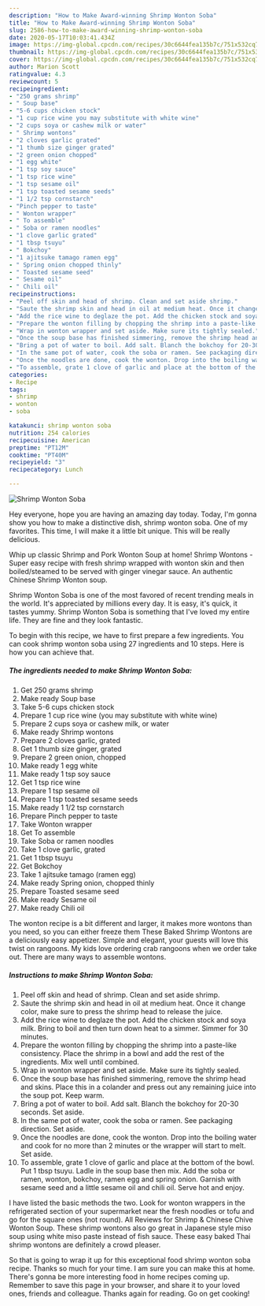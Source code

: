 ```yaml
---
description: "How to Make Award-winning Shrimp Wonton Soba"
title: "How to Make Award-winning Shrimp Wonton Soba"
slug: 2586-how-to-make-award-winning-shrimp-wonton-soba
date: 2020-05-17T10:03:41.434Z
image: https://img-global.cpcdn.com/recipes/30c6644fea135b7c/751x532cq70/shrimp-wonton-soba-recipe-main-photo.jpg
thumbnail: https://img-global.cpcdn.com/recipes/30c6644fea135b7c/751x532cq70/shrimp-wonton-soba-recipe-main-photo.jpg
cover: https://img-global.cpcdn.com/recipes/30c6644fea135b7c/751x532cq70/shrimp-wonton-soba-recipe-main-photo.jpg
author: Marion Scott
ratingvalue: 4.3
reviewcount: 5
recipeingredient:
- "250 grams shrimp"
- " Soup base"
- "5-6 cups chicken stock"
- "1 cup rice wine you may substitute with white wine"
- "2 cups soya or cashew milk or water"
- " Shrimp wontons"
- "2 cloves garlic grated"
- "1 thumb size ginger grated"
- "2 green onion chopped"
- "1 egg white"
- "1 tsp soy sauce"
- "1 tsp rice wine"
- "1 tsp sesame oil"
- "1 tsp toasted sesame seeds"
- "1 1/2 tsp cornstarch"
- "Pinch pepper to taste"
- " Wonton wrapper"
- " To assemble"
- " Soba or ramen noodles"
- "1 clove garlic grated"
- "1 tbsp tsuyu"
- " Bokchoy"
- "1 ajitsuke tamago ramen egg"
- " Spring onion chopped thinly"
- " Toasted sesame seed"
- " Sesame oil"
- " Chili oil"
recipeinstructions:
- "Peel off skin and head of shrimp. Clean and set aside shrimp."
- "Saute the shrimp skin and head in oil at medium heat. Once it change color, make sure to press the shrimp head to release the juice."
- "Add the rice wine to deglaze the pot. Add the chicken stock and soya milk. Bring to boil and then turn down heat to a simmer. Simmer for 30 minutes."
- "Prepare the wonton filling by chopping the shrimp into a paste-like consistency. Place the shrimp in a bowl and add the rest of the ingredients. Mix well until combined."
- "Wrap in wonton wrapper and set aside. Make sure its tightly sealed."
- "Once the soup base has finished simmering, remove the shrimp head and skins. Place this in a colander and press out any remaining juice into the soup pot. Keep warm."
- "Bring a pot of water to boil. Add salt. Blanch the bokchoy for 20-30 seconds. Set aside."
- "In the same pot of water, cook the soba or ramen. See packaging direction. Set aside."
- "Once the noodles are done, cook the wonton. Drop into the boiling water and cook for no more than 2 minutes or the wrapper will start to melt. Set aside."
- "To assemble, grate 1 clove of garlic and place at the bottom of the bowl. Put 1 tbsp tsuyu. Ladle in the soup base then mix. Add the soba or ramen, wonton, bokchoy, ramen egg and spring onion. Garnish with sesame seed and a little sesame oil and chili oil. Serve hot and enjoy."
categories:
- Recipe
tags:
- shrimp
- wonton
- soba

katakunci: shrimp wonton soba 
nutrition: 254 calories
recipecuisine: American
preptime: "PT12M"
cooktime: "PT40M"
recipeyield: "3"
recipecategory: Lunch

---
```



![Shrimp Wonton Soba](https://img-global.cpcdn.com/recipes/30c6644fea135b7c/751x532cq70/shrimp-wonton-soba-recipe-main-photo.jpg)

Hey everyone, hope you are having an amazing day today. Today, I'm gonna show you how to make a distinctive dish, shrimp wonton soba. One of my favorites. This time, I will make it a little bit unique. This will be really delicious.

Whip up classic Shrimp and Pork Wonton Soup at home! Shrimp Wontons - Super easy recipe with fresh shrimp wrapped with wonton skin and then boiled/steamed to be served with ginger vinegar sauce. An authentic Chinese Shrimp Wonton soup.

Shrimp Wonton Soba is one of the most favored of recent trending meals in the world. It's appreciated by millions every day. It is easy, it's quick, it tastes yummy. Shrimp Wonton Soba is something that I've loved my entire life. They are fine and they look fantastic.


To begin with this recipe, we have to first prepare a few ingredients. You can cook shrimp wonton soba using 27 ingredients and 10 steps. Here is how you can achieve that.

<!--inarticleads1-->

##### The ingredients needed to make Shrimp Wonton Soba:

1. Get 250 grams shrimp
1. Make ready  Soup base
1. Take 5-6 cups chicken stock
1. Prepare 1 cup rice wine (you may substitute with white wine)
1. Prepare 2 cups soya or cashew milk, or water
1. Make ready  Shrimp wontons
1. Prepare 2 cloves garlic, grated
1. Get 1 thumb size ginger, grated
1. Prepare 2 green onion, chopped
1. Make ready 1 egg white
1. Make ready 1 tsp soy sauce
1. Get 1 tsp rice wine
1. Prepare 1 tsp sesame oil
1. Prepare 1 tsp toasted sesame seeds
1. Make ready 1 1/2 tsp cornstarch
1. Prepare Pinch pepper to taste
1. Take  Wonton wrapper
1. Get  To assemble
1. Take  Soba or ramen noodles
1. Take 1 clove garlic, grated
1. Get 1 tbsp tsuyu
1. Get  Bokchoy
1. Take 1 ajitsuke tamago (ramen egg)
1. Make ready  Spring onion, chopped thinly
1. Prepare  Toasted sesame seed
1. Make ready  Sesame oil
1. Make ready  Chili oil


The wonton recipe is a bit different and larger, it makes more wontons than you need, so you can either freeze them These Baked Shrimp Wontons are a deliciously easy appetizer. Simple and elegant, your guests will love this twist on rangoons. My kids love ordering crab rangoons when we order take out. There are many ways to assemble wontons. 

<!--inarticleads2-->

##### Instructions to make Shrimp Wonton Soba:

1. Peel off skin and head of shrimp. Clean and set aside shrimp.
1. Saute the shrimp skin and head in oil at medium heat. Once it change color, make sure to press the shrimp head to release the juice.
1. Add the rice wine to deglaze the pot. Add the chicken stock and soya milk. Bring to boil and then turn down heat to a simmer. Simmer for 30 minutes.
1. Prepare the wonton filling by chopping the shrimp into a paste-like consistency. Place the shrimp in a bowl and add the rest of the ingredients. Mix well until combined.
1. Wrap in wonton wrapper and set aside. Make sure its tightly sealed.
1. Once the soup base has finished simmering, remove the shrimp head and skins. Place this in a colander and press out any remaining juice into the soup pot. Keep warm.
1. Bring a pot of water to boil. Add salt. Blanch the bokchoy for 20-30 seconds. Set aside.
1. In the same pot of water, cook the soba or ramen. See packaging direction. Set aside.
1. Once the noodles are done, cook the wonton. Drop into the boiling water and cook for no more than 2 minutes or the wrapper will start to melt. Set aside.
1. To assemble, grate 1 clove of garlic and place at the bottom of the bowl. Put 1 tbsp tsuyu. Ladle in the soup base then mix. Add the soba or ramen, wonton, bokchoy, ramen egg and spring onion. Garnish with sesame seed and a little sesame oil and chili oil. Serve hot and enjoy.


I have listed the basic methods the two. Look for wonton wrappers in the refrigerated section of your supermarket near the fresh noodles or tofu and go for the square ones (not round). All Reviews for Shrimp &amp; Chinese Chive Wonton Soup. These shrimp wontons also go great in Japanese style miso soup using white miso paste instead of fish sauce. These easy baked Thai shrimp wontons are definitely a crowd pleaser. 

So that is going to wrap it up for this exceptional food shrimp wonton soba recipe. Thanks so much for your time. I am sure you can make this at home. There's gonna be more interesting food in home recipes coming up. Remember to save this page in your browser, and share it to your loved ones, friends and colleague. Thanks again for reading. Go on get cooking!
